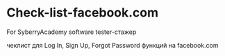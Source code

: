 # Check-list-facebook.com
For SyberryAcademy software tester-стажер

чеклист для Log In, Sign Up, Forgot Password функций на facebook.com

